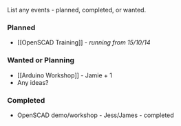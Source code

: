 List any events - planned, completed, or wanted.

### Planned

* [[OpenSCAD Training]] - *running from 15/10/14*


### Wanted or Planning

* [[Arduino Workshop]] - Jamie + 1
* Any ideas?


### Completed

* OpenSCAD demo/workshop - Jess/James - completed

